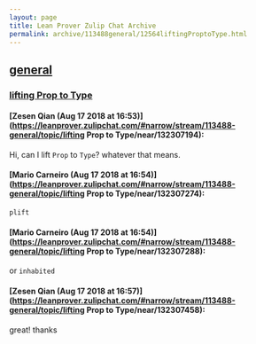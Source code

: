 ```yaml
---
layout: page
title: Lean Prover Zulip Chat Archive 
permalink: archive/113488general/12564liftingProptoType.html
---
```


## [general](index.html)
### [lifting Prop to Type](12564liftingProptoType.html)

#### [Zesen Qian (Aug 17 2018 at 16:53)](https://leanprover.zulipchat.com/#narrow/stream/113488-general/topic/lifting Prop to Type/near/132307194):
Hi, can I lift `Prop` to `Type`? whatever that means.

#### [Mario Carneiro (Aug 17 2018 at 16:54)](https://leanprover.zulipchat.com/#narrow/stream/113488-general/topic/lifting Prop to Type/near/132307274):
`plift`

#### [Mario Carneiro (Aug 17 2018 at 16:54)](https://leanprover.zulipchat.com/#narrow/stream/113488-general/topic/lifting Prop to Type/near/132307288):
or `inhabited`

#### [Zesen Qian (Aug 17 2018 at 16:57)](https://leanprover.zulipchat.com/#narrow/stream/113488-general/topic/lifting Prop to Type/near/132307458):
great! thanks

